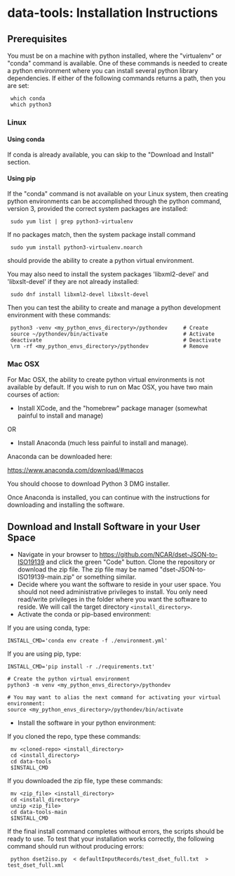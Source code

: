 # data-tools:  Installation Instructions


## Prerequisites 

You must be on a machine with python installed, where the "virtualenv" or "conda" command is available.  One of these commands is needed to create a python environment where you can install several python library dependencies.  If either of the following commands returns a path, then you are set:

     which conda
     which python3


### Linux

#### Using conda 

If conda is already available, you can skip to the "Download and Install" section.

#### Using pip

If the "conda" command is not available on your Linux system, then creating python environments can be accomplished through the python command, version 3, provided the correct system packages are installed: 

     sudo yum list | grep python3-virtualenv
     
If no packages match, then the system package install command

     sudo yum install python3-virtualenv.noarch

should provide the ability to create a python virtual environment.

You may also need to install the system packages 'libxml2-devel' and 'libxslt-devel' if they are not already installed:

     sudo dnf install libxml2-devel libxslt-devel

Then you can test the ability to create and manage a python development environment with these commands:

     python3 -venv <my_python_envs_directory>/pythondev     # Create
     source ~/pythondev/bin/activate                        # Activate
     deactivate                                             # Deactivate
     \rm -rf <my_python_envs_directory>/pythondev           # Remove
     
   

### Mac OSX

For Mac OSX, the ability to create python virtual environments is not available by default.   If you wish to run on Mac OSX, you have two main courses of action: 

*  Install XCode, and the "homebrew" package manager (somewhat painful to install and manage) 

OR

*  Install Anaconda (much less painful to install and manage).  

Anaconda can be downloaded here:   

https://www.anaconda.com/download/#macos

You should choose to download Python 3 DMG installer.

Once Anaconda is installed, you can continue with the instructions for downloading and installing the software.
     

## Download and Install Software in your User Space

* Navigate in your browser to https://github.com/NCAR/dset-JSON-to-ISO19139 and click the green "Code" button.   Clone the repository or download the zip file.   The zip file may be named "dset-JSON-to-ISO19139-main.zip" or something similar.
* Decide where you want the software to reside in your user space.  You should not need administrative privileges to install.   You only need read/write privileges in the folder where you want the software to reside.  We will call the target directory `<install_directory>`.
* Activate the conda or pip-based environment:

If you are using conda, type:

    INSTALL_CMD='conda env create -f ./environment.yml'

If you are using pip, type:

    INSTALL_CMD='pip install -r ./requirements.txt'
    
    # Create the python virtual environment
    python3 -m venv <my_python_envs_directory>/pythondev
    
    # You may want to alias the next command for activating your virtual environment:
    source <my_python_envs_directory>/pythondev/bin/activate

* Install the software in your python environment:
  
If you cloned the repo, type these commands:

     mv <cloned-repo> <install_directory>
     cd <install_directory>
     cd data-tools
     $INSTALL_CMD

If you downloaded the zip file, type these commands:

     mv <zip_file> <install_directory>
     cd <install_directory>
     unzip <zip_file>
     cd data-tools-main
     $INSTALL_CMD

If the final install command completes without errors, the scripts should be ready to use.   To test that your installation works correctly, the following command should run without producing errors: 

     python dset2iso.py  < defaultInputRecords/test_dset_full.txt  > test_dset_full.xml
